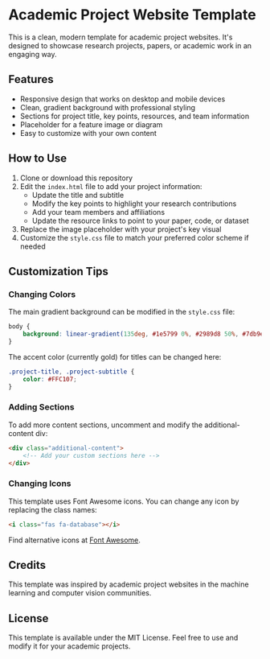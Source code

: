 # Academic Project Website Template

This is a clean, modern template for academic project websites. It's designed to showcase research projects, papers, or academic work in an engaging way.

## Features

- Responsive design that works on desktop and mobile devices
- Clean, gradient background with professional styling
- Sections for project title, key points, resources, and team information
- Placeholder for a feature image or diagram
- Easy to customize with your own content

## How to Use

1. Clone or download this repository
2. Edit the `index.html` file to add your project information:
   - Update the title and subtitle
   - Modify the key points to highlight your research contributions
   - Add your team members and affiliations
   - Update the resource links to point to your paper, code, or dataset
3. Replace the image placeholder with your project's key visual
4. Customize the `style.css` file to match your preferred color scheme if needed

## Customization Tips

### Changing Colors

The main gradient background can be modified in the `style.css` file:

```css
body {
    background: linear-gradient(135deg, #1e5799 0%, #2989d8 50%, #7db9e8 100%);
}
```

The accent color (currently gold) for titles can be changed here:

```css
.project-title, .project-subtitle {
    color: #FFC107;
}
```

### Adding Sections

To add more content sections, uncomment and modify the additional-content div:

```html
<div class="additional-content">
    <!-- Add your custom sections here -->
</div>
```

### Changing Icons

This template uses Font Awesome icons. You can change any icon by replacing the class names:

```html
<i class="fas fa-database"></i>
```

Find alternative icons at [Font Awesome](https://fontawesome.com/icons).

## Credits

This template was inspired by academic project websites in the machine learning and computer vision communities.

## License

This template is available under the MIT License. Feel free to use and modify it for your academic projects. 